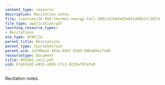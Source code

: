 ```yaml
---
content_type: resource
description: Recitation notes.
file: /courses/16-050-thermal-energy-fall-2002/67e63a92e832a9bb1fc20210af97efe0_091902_rec2.pdf
file_type: application/pdf
learning_resource_types:
- Recitations
ocw_type: OCWFile
parent_title: Recitations
parent_type: CourseSection
parent_uid: 2af60ea2-301a-605f-b399-896a0de17e88
resourcetype: Document
title: 091902_rec2.pdf
uid: 67e63a92-e832-a9bb-1fc2-0210af97efe0
---
```

Recitation notes.

